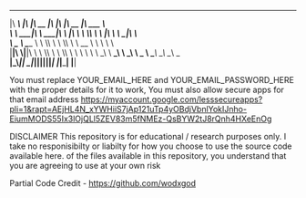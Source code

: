                                                                                                                                 
                                                                                                                                
 ________   ________  ________  ___  ___  ________  ________     
|\   ____\ |\   ____\|\   __  \|\  \|\  \|\   __  \|\   ___ \    
\ \  \___|_\ \  \___|\ \  \|\  \ \  \\\  \ \  \|\  \ \  \_|\ \   
 \ \_____  \\ \_____  \ \  \\\  \ \  \\\  \ \   __  \ \  \ \\ \  
  \|____|\  \\|____|\  \ \  \\\  \ \  \\\  \ \  \ \  \ \  \_\\ \ 
    ____\_\  \ ____\_\  \ \_____  \ \_______\ \__\ \__\ \_______\
   |\_________\\_________\|___| \__\|_______|\|__|\|__|\|_______|
   \|_________\|_________|     \|__|                             
                                                                 
                                                                                                                                   
                                                                                                                                
You must replace YOUR_EMAIL_HERE and YOUR_EMAIL_PASSWORD_HERE with the proper details for it to work, 
You must also allow secure apps for that email address
https://myaccount.google.com/lesssecureapps?pli=1&rapt=AEjHL4N_xYWHiiS7jAp121uTp4yOBdjVbnlYokIJnho-EiumMODS55Ix3lOjQLl5ZEV83m5fNMEz-QsBYW2tJ8rQnh4HXeEnOg


DISCLAIMER
    This repository is for educational / research purposes only.
	I take no responisibilty or liabilty for how you choose to use the source code available here.
	of the files available in this repository, you understand that you are agreeing to use at your own risk 

Partial Code Credit - https://github.com/wodxgod

                                                                                                                                
                                                                                                                                
                                                                                                                                
                                                                                                                                